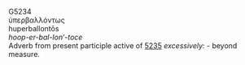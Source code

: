 <body>
  <p>G5234<br>  ὑπερβαλλόντως  <br> huperballontōs  <br><i>hoop-er-bal-lon‘-toce </i><br>Adverb from present participle active of <a href="g5235.htm">5235</a>  <i>excessively:</i> - beyond measure.<br></p>
 </body>